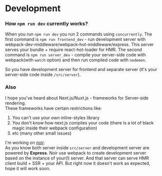 # Development

### How `npm run dev` currently works?
When you run `npm run dev` you run 2 commands using `concurrently`.
The first command is `npm run frontend_dev` - run development server with webpack-dev-middleware/webpack-hot-middleware/express. This server serves your bundle + require react-hot-loader for HMR.
The second command is `npm run server_dev` - compile your server-side code with webpack(with `watch` option) and then run compiled code with `nodemon`.

So you have development server for frontend and separate server (it's your server-side code inside `/src/server`).

### Also
I hope you've heard about Next.js/Nuxt.js  - frameworks for Server-side rendering.    
These frameworks have certain restrictions like:
1. You can't use your own inline-styles library
2. You don't know how next.js compiles your code (there is a lot of black magic inside their webpack configuration)
3. etc (many other small issues)

I'm working on [noir](https://github.com/Metnew/noir).   
As you know both server inside `src/server` and development server are powered by **Express**.
Noir use webpack to create development server based on the instance of your(!) server.
And that server can serve HMR client build + SSR + your API.
But right now it doesn't work as expected, hope it will work soon.
